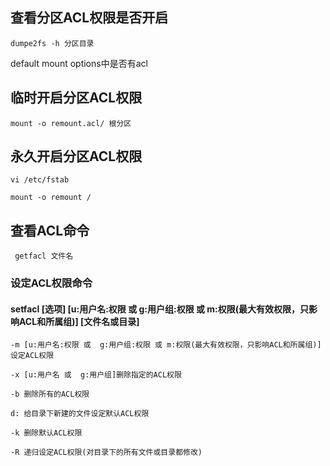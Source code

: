 ##  查看分区ACL权限是否开启

`dumpe2fs -h 分区目录`

default mount options中是否有acl





## 临时开启分区ACL权限

`mount -o remount.acl/ 根分区`



## 永久开启分区ACL权限

`vi /etc/fstab`

`mount -o remount /`



## 查看ACL命令

` getfacl 文件名`



### 设定ACL权限命令

#### setfacl  [选项] [u:用户名:权限 或  g:用户组:权限 或 m:权限(最大有效权限，只影响ACL和所属组)] [文件名或目录]

`-m [u:用户名:权限 或  g:用户组:权限 或 m:权限(最大有效权限，只影响ACL和所属组)] 设定ACL权限`

`-x [u:用户名 或  g:用户组]删除指定的ACL权限`

`-b 删除所有的ACL权限`

`d: 给目录下新建的文件设定默认ACL权限`

`-k 删除默认ACL权限`

`-R 递归设定ACL权限(对目录下的所有文件或目录都修改)`

